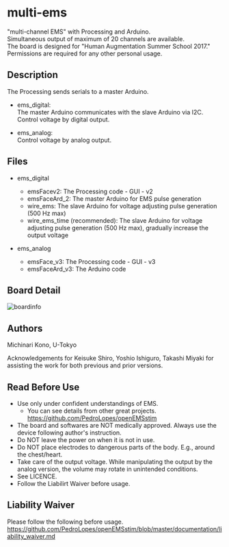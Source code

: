 # multi-ems

"multi-channel EMS" with Processing and Arduino.  
Simultaneous output of maximum of 20 channels are available.  
The board is designed for "Human Augmentation Summer School 2017."  
Permissions are required for any other personal usage.


## Description

The Processing sends serials to a master Arduino.


- ems_digital:  
  The master Arduino communicates with the slave Arduino via I2C.
  Control voltage by digital output.

- ems_analog:  
  Control voltage by analog output.


## Files

- ems_digital
  - emsFacev2: The Processing code - GUI - v2
  - emsFaceArd_2: The master Arduino for EMS pulse generation
  - wire_ems: The slave Arduino for voltage adjusting pulse generation (500 Hz max)
  - wire_ems_time (recommended): The slave Arduino for voltage adjusting pulse generation (500 Hz max), gradually increase the output voltage


- ems_analog
  - emsFace_v3: The Processing code - GUI - v3
  - emsFaceArd_v3: The Arduino code


## Board Detail

![boardinfo](https://user-images.githubusercontent.com/22442291/30726366-4db8ca26-9f85-11e7-8a8a-daeab15c35e7.jpg)



## Authors

Michinari Kono, U-Tokyo

Acknowledgements for Keisuke Shiro, Yoshio Ishiguro, Takashi Miyaki for assisting the work for both previous and prior versions.


## Read Before Use

- Use only under confident understandings of EMS. 
  - You can see details from other great projects. https://github.com/PedroLopes/openEMSstim
- The board and softwares are NOT medically approved. Always use the device following author's instruction.
- Do NOT leave the power on when it is not in use.
- Do NOT place electrodes to dangerous parts of the body. E.g., around the chest/heart.
- Take care of the output voltage. While manipulating the output by the analog version, the volume may rotate in unintended conditions.
- See LICENCE.
- Follow the Liabilirt Waiver before usage.


## Liability Waiver

Please follow the following before usage.
https://github.com/PedroLopes/openEMSstim/blob/master/documentation/liability_waiver.md
